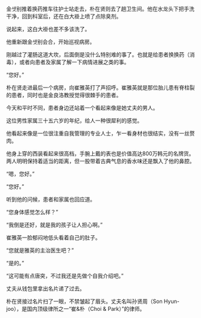 金샛别推着换药推车往护士站走去，朴在贤则去了趟卫生间。他在水龙头下把手洗干净，回到科室后，还在白大褂上喷了点除臭剂。

说起来，这白大褂也差不多该洗了。

他重新跟金샛别会合，开始巡视病房。

刚越过了灌肠这道大坎，后面倒是没什么特别难的事了。也就是给患者换换药（消毒），或者向患者及家属了解一下病情进展之类的事。

“您好。”

朴在贤走进最后一个病房，向崔雅英打了声招呼。崔雅英就是那位胎儿患有脊柱裂的患者，同时也是金良洛教授觉得很棘手的患者。

今天和平时不同，患者身边还站着一个看起来像是她丈夫的男人。

这位男性家属三十五六岁的年纪，给人一种很犀利的感觉。

他看起来像是一位很注重自我管理的专业人士，乍一看身材也很结实，没有一丝赘肉。

他身上穿的西装看起来很高档，手腕上戴的表也是价值高达800万韩元的名牌货。两人明明保持着适当的距离，但一股带着古典气息的香水味还是飘入了他的鼻腔。

“嗯，您好。”

“您好。”

听到他的问候，患者和家属也回应道。

“您身体感觉怎么样？”

“我倒是还好，就是我的孩子让人担心啊。”

崔雅英一脸郁闷地低头看着自己的肚子。

“您就是雅英的主治医生吧？”

“是的。”

“这可能有点唐突，不过我还是先做个自我介绍吧。”

丈夫从钱包里拿出名片递了过去。

朴在贤接过名片扫了一眼，不禁皱起了眉头。丈夫名叫孙贤周（Son Hyun-joo），是国内顶级律所之一“崔&朴（Choi & Park）”的律师。